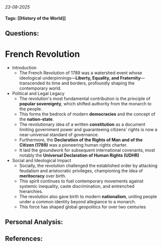 *23-08-2025*
#### Tags: [[History of the World]]


## Questions:



# French Revolution

- Introduction
	- The French Revolution of 1789 was a watershed event whose ideological underpinnings—**Liberty, Equality, and Fraternity**—transcended its time and borders, profoundly shaping the contemporary world.
- Political and Legal Legacy
	- The revolution's most fundamental contribution is the principle of **popular sovereignty**, which shifted authority from the monarch to the people. 
	- This forms the bedrock of modern **democracies** and the concept of the **nation-state**.
	- The revolutionary idea of a written **constitution** as a document limiting government power and guaranteeing citizens' rights is now a near-universal standard of governance.
	- Furthermore, the **Declaration of the Rights of Man and of the Citizen (1789)** was a pioneering human rights charter. 
	- It laid the groundwork for subsequent international covenants, most notably the **Universal Declaration of Human Rights (UDHR)**
- Social and Ideological Impact
	- Socially, the revolution challenged the established order by attacking feudalism and aristocratic privileges, championing the idea of **meritocracy** over birth. 
	- This spirit continues to fuel contemporary movements against systemic inequality, caste discrimination, and entrenched hierarchies.
	- The revolution also gave birth to modern **nationalism**, uniting people under a common identity beyond allegiance to a monarch. 
	- This force has shaped global geopolitics for over two centuries




## Personal Analysis:


## References: